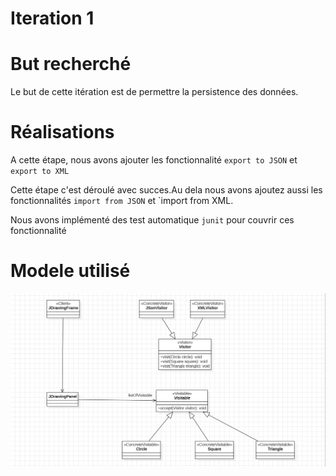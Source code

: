 # Iteration 1
# But recherché
Le but de cette itération est de permettre la persistence des données.

# Réalisations
A cette étape, nous avons ajouter les fonctionnalité `export to JSON` et `export to XML`

Cette étape c'est déroulé avec succes.Au dela nous avons ajoutez aussi les fonctionnalités `import from JSON` et  `import from XML.

Nous avons implémenté des test automatique `junit`  pour couvrir ces fonctionnalité


# Modele utilisé
<img title="a title" alt="Alt text" src="conception\image\Diagramme_de_classe_(Fonctionnalité _d'export_des_données).png">